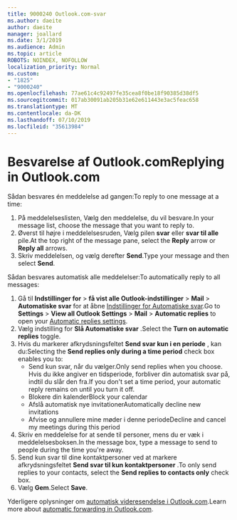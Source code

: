 ```yaml
---
title: 9000240 Outlook.com-svar
ms.author: daeite
author: daeite
manager: joallard
ms.date: 3/1/2019
ms.audience: Admin
ms.topic: article
ROBOTS: NOINDEX, NOFOLLOW
localization_priority: Normal
ms.custom:
- "1825"
- "9000240"
ms.openlocfilehash: 77ae61c4c92497fe35cea8f0be18f90385d38df5
ms.sourcegitcommit: 017ab30091ab205b31e62e611443e3ac5feac658
ms.translationtype: MT
ms.contentlocale: da-DK
ms.lasthandoff: 07/10/2019
ms.locfileid: "35613984"
---
```

# <a name="replying-in-outlookcom"></a><span data-ttu-id="30343-102">Besvarelse af Outlook.com</span><span class="sxs-lookup"><span data-stu-id="30343-102">Replying in Outlook.com</span></span>

<span data-ttu-id="30343-103">Sådan besvares én meddelelse ad gangen:</span><span class="sxs-lookup"><span data-stu-id="30343-103">To reply to one message at a time:</span></span>

1. <span data-ttu-id="30343-104">På meddelelseslisten, Vælg den meddelelse, du vil besvare.</span><span class="sxs-lookup"><span data-stu-id="30343-104">In your message list, choose the message that you want to reply to.</span></span>
2. <span data-ttu-id="30343-105">Øverst til højre i meddelelsesruden, Vælg pilen **svar** eller **svar til alle** pile.</span><span class="sxs-lookup"><span data-stu-id="30343-105">At the top right of the message pane, select the **Reply** arrow or **Reply all** arrows.</span></span>
3. <span data-ttu-id="30343-106">Skriv meddelelsen, og vælg derefter **Send**.</span><span class="sxs-lookup"><span data-stu-id="30343-106">Type your message and then select **Send**.</span></span>

<span data-ttu-id="30343-107">Sådan besvares automatisk alle meddelelser:</span><span class="sxs-lookup"><span data-stu-id="30343-107">To automatically reply to all messages:</span></span>

1. <span data-ttu-id="30343-108">Gå til **Indstillinger for** > **få vist alle Outlook-indstillinger** > **Mail** > **Automatiske svar** for at åbne [Indstillinger for Automatiske svar](https://outlook.live.com/mail/options/mail/automaticReplies).</span><span class="sxs-lookup"><span data-stu-id="30343-108">Go to **Settings** > **View all Outlook Settings** > **Mail** > **Automatic replies** to open your [Automatic replies settings](https://outlook.live.com/mail/options/mail/automaticReplies).</span></span>
2. <span data-ttu-id="30343-109">Vælg indstilling for **Slå Automatiske svar** .</span><span class="sxs-lookup"><span data-stu-id="30343-109">Select the **Turn on automatic replies** toggle.</span></span>
3. <span data-ttu-id="30343-110">Hvis du markerer afkrydsningsfeltet **Send svar kun i en periode** , kan du:</span><span class="sxs-lookup"><span data-stu-id="30343-110">Selecting the **Send replies only during a time period** check box enables you to:</span></span>
    - <span data-ttu-id="30343-111">Send kun svar, når du vælger.</span><span class="sxs-lookup"><span data-stu-id="30343-111">Only send replies when you choose.</span></span> <span data-ttu-id="30343-112">Hvis du ikke angiver en tidsperiode, forbliver din automatisk svar på, indtil du slår den fra.</span><span class="sxs-lookup"><span data-stu-id="30343-112">If you don't set a time period, your automatic reply remains on until you turn it off.</span></span>
    - <span data-ttu-id="30343-113">Blokere din kalender</span><span class="sxs-lookup"><span data-stu-id="30343-113">Block your calendar</span></span>
    - <span data-ttu-id="30343-114">Afslå automatisk nye invitationer</span><span class="sxs-lookup"><span data-stu-id="30343-114">Automatically decline new invitations</span></span>
    - <span data-ttu-id="30343-115">Afvise og annullere mine møder i denne periode</span><span class="sxs-lookup"><span data-stu-id="30343-115">Decline and cancel my meetings during this period</span></span>
4. <span data-ttu-id="30343-116">Skriv en meddelelse for at sende til personer, mens du er væk i meddelelsesboksen.</span><span class="sxs-lookup"><span data-stu-id="30343-116">In the message box, type a message to send to people during the time you're away.</span></span>
5. <span data-ttu-id="30343-117">Send kun svar til dine kontaktpersoner ved at markere afkrydsningsfeltet **Send svar til kun kontaktpersoner** .</span><span class="sxs-lookup"><span data-stu-id="30343-117">To only send replies to your contacts, select the **Send replies to contacts only** check box.</span></span>
6. <span data-ttu-id="30343-118">Vælg **Gem**.</span><span class="sxs-lookup"><span data-stu-id="30343-118">Select **Save**.</span></span>

<span data-ttu-id="30343-119">Yderligere oplysninger om [automatisk videresendelse i Outlook.com](https://support.office.com/article/14614626-9855-48dc-a986-dec81d07b1a0?wt.mc_id=Office_Outlook_com_Alchemy).</span><span class="sxs-lookup"><span data-stu-id="30343-119">Learn more about [automatic forwarding in Outlook.com](https://support.office.com/article/14614626-9855-48dc-a986-dec81d07b1a0?wt.mc_id=Office_Outlook_com_Alchemy).</span></span>